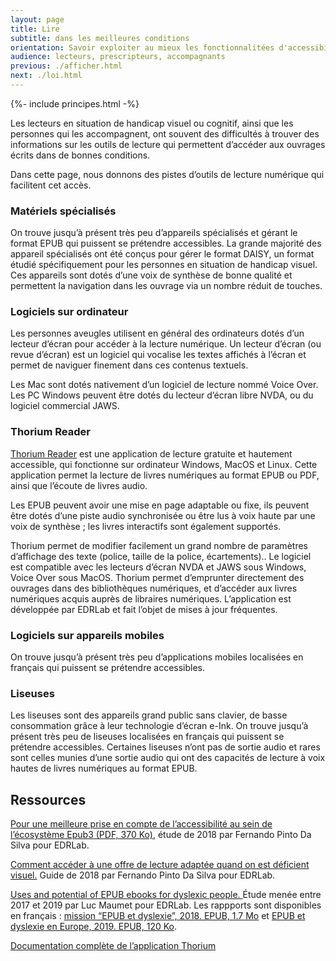 ```yaml
---
layout: page
title: Lire
subtitle: dans les meilleures conditions
orientation: Savoir exploiter au mieux les fonctionnalitées d'accessibilité des livres numériques.
audience: lecteurs, prescripteurs, accompagnants
previous: ./afficher.html
next: ./loi.html
---
```


<div markdown="1" id="principes">

{%- include principes.html -%}

Les lecteurs en situation de handicap visuel ou cognitif, ainsi que les personnes qui les accompagnent, ont souvent des difficultés à trouver des informations sur les outils de lecture qui permettent d’accéder aux ouvrages écrits dans de bonnes conditions.

Dans cette page, nous donnons des pistes d’outils de lecture numérique qui facilitent cet accès.

### Matériels spécialisés

On trouve jusqu’à présent très peu d’appareils spécialisés et gérant le format EPUB qui puissent se prétendre accessibles. La grande majorité des appareil spécialisés ont été conçus pour gérer le format DAISY, un format étudié spécifiquement pour les personnes en situation de handicap visuel. Ces appareils sont dotés d’une voix de synthèse de bonne qualité et permettent la navigation dans les ouvrage via un nombre réduit de touches.

### Logiciels sur ordinateur

Les personnes aveugles utilisent en général des ordinateurs dotés d’un lecteur d’écran pour accéder à la lecture numérique. Un lecteur d’écran (ou revue d’écran) est un logiciel qui vocalise les textes affichés à l’écran et permet de naviguer finement dans ces contenus textuels.

Les Mac sont dotés nativement d’un logiciel de lecture nommé Voice Over. Les PC Windows peuvent être dotés du lecteur d’écran libre NVDA, ou du logiciel commercial JAWS.

### Thorium Reader

[Thorium Reader](https://www.edrlab.org/software/thorium-reader/) est une application de lecture gratuite et hautement accessible, qui fonctionne sur ordinateur Windows, MacOS et Linux. Cette application permet la lecture de livres numériques au format EPUB ou PDF, ainsi que l’écoute de livres audio.

Les EPUB peuvent avoir une mise en page adaptable ou fixe, ils peuvent être dotés d’une piste audio synchronisée ou être lus à voix haute par une voix de synthèse ; les livres interactifs sont également supportés.

Thorium permet de modifier facilement un grand nombre de paramètres d’affichage des texte (police, taille de la police, écartements).. Le logiciel est compatible avec les lecteurs d’écran NVDA et JAWS sous Windows, Voice Over sous MacOS.
Thorium permet d’emprunter directement des ouvrages dans des bibliothèques numériques, et d’accéder aux livres numériques acquis auprès de libraires numériques. L’application est développée par EDRLab et fait l’objet de mises à jour fréquentes.

### Logiciels sur appareils mobiles

On trouve jusqu’à présent très peu d’applications mobiles localisées en français qui puissent se prétendre accessibles.

### Liseuses

Les liseuses sont des appareils grand public sans clavier, de basse consommation grâce à leur technologie d’écran e-Ink. On trouve jusqu’à présent très peu de liseuses localisées en français qui puissent se prétendre accessibles. Certaines liseuses n’ont pas de sortie audio et rares sont celles munies d’une sortie audio qui ont des capacités de lecture à voix hautes de livres numériques au format EPUB.

</div>

<aside markdown="1">

## Ressources

<a href="https://www.edrlab.org/public/a11y/EDRLab-a11y-2018.pdf" class="link color_orange">Pour une meilleure prise en compte de l’accessibilité au sein de l’écosystème Epub3 (PDF, 370 Ko)</a>, étude de 2018 par Fernando Pinto Da Silva pour EDRLab.

<a href="https://www.edrlab.org/accessibility/lecture-et-deficience-visuelle/" class="link color_orange">Comment accéder à une offre de lecture adaptée quand on est déficient visuel.</a> Guide de 2018 par Fernando Pinto Da Silva pour EDRLab.

<a href="https://www.edrlab.org/accessibility/epub-and-dyslexia/" class="link color_orange">Uses and potential of EPUB ebooks for dyslexic people. </a> Étude menée entre 2017 et 2019 par Luc Maumet pour EDRLab. Les rappports sont disponibles en français : [mission “EPUB et dyslexie”, 2018. EPUB, 1.7 Mo](https://www.edrlab.org/public/a11y/EDRLab-Dyslexie-2018.epub) et [EPUB et dyslexie en Europe, 2019. EPUB, 120 Ko](https://www.edrlab.org/public/a11y/EPUB-dyslexie-en-Europe-2019.epub).

<a href="https://edrlab.github.io/thorium-reader-doc/fr/" class="link color_orange">Documentation complète de l’application Thorium</a>